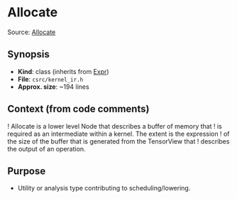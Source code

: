 # Allocate

Source: [Allocate](../../../csrc/kernel_ir.h#L286)

## Synopsis
- **Kind**: class (inherits from [Expr](../../csrc/ir/base_nodes.h#L505))
- **File**: `csrc/kernel_ir.h`
- **Approx. size**: ~194 lines

## Context (from code comments)
! Allocate is a lower level Node that describes a buffer of memory that
! is required as an intermediate within a kernel. The extent is the expression
! of the size of the buffer that is generated from the TensorView that
! describes the output of an operation.

## Purpose
- Utility or analysis type contributing to scheduling/lowering.
